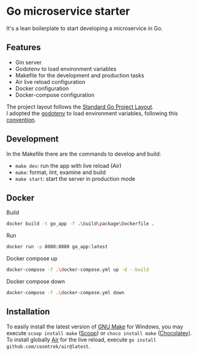 # Go microservice starter
It's a lean boilerplate to start developing a microservice in Go.

## Features
- Gin server
- Godotenv to load environment variables
- Makefile for the development and production tasks
- Air live reload configuration
- Docker configuration
- Docker-compose configuration

The project layout follows the [Standard Go Project Layout](https://github.com/golang-standards/project-layout).  
I adopted the [godotenv](https://pkg.go.dev/github.com/joho/godotenv#section-readme) to load environment variables, following this [convention](https://github.com/bkeepers/dotenv#what-other-env-files-can-i-use).

## Development
In the Makefile there are the commands to develop and build:
- `make dev`: run the app with live reload (Air)
- `make`: format, lint, examine and build
- `make start`: start the server in production mode

## Docker
Build
```sh
docker build -t go_app -f .\build\package\Dockerfile .
```
Run
```sh
docker run -p 8080:8080 go_app:latest
```
Docker compose up
```sh
docker-compose -f .\docker-compose.yml up -d --build
```
Docker compose down
```sh
docker-compose -f .\docker-compose.yml down
```

## Installation
To easily install the latest version of [GNU Make](https://www.gnu.org/software/make/) for Windows, you may execute `scoop install make` ([Scoop](https://scoop.sh/)) or `choco install make` ([Chocolatey](https://chocolatey.org/)).  
To install globally [Air](https://github.com/cosmtrek/air) for the live reload, execute `go install github.com/cosmtrek/air@latest`.
